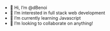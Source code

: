 - 👋 Hi, I’m @dBenoi
- 👀 I’m interested in full stack web development
- 🌱 I’m currently learning Javascript
- 💞️ I’m looking to collaborate on anything!

<!---
dBenoi/dBenoi is a ✨ special ✨ repository because its `README.md` (this file) appears on your GitHub profile.
You can click the Preview link to take a look at your changes.
--->
